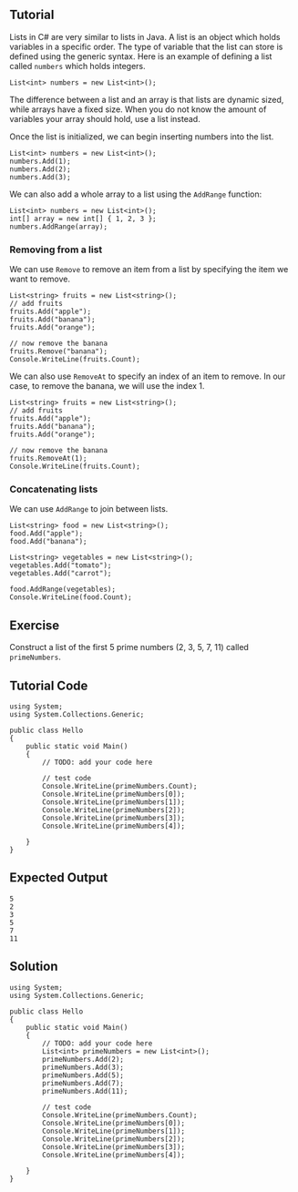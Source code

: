 Tutorial
--------

Lists in C# are very similar to lists in Java. A list is an object which holds variables in a specific order.
The type of variable that the list can store is defined using the generic syntax. Here is an example of
defining a list called `numbers` which holds integers.

    List<int> numbers = new List<int>();

The difference between a list and an array is that lists are dynamic sized, while arrays have a fixed size. When
you do not know the amount of variables your array should hold, use a list instead.

Once the list is initialized, we can begin inserting numbers into the list.

    List<int> numbers = new List<int>();
    numbers.Add(1);
    numbers.Add(2);
    numbers.Add(3);

We can also add a whole array to a list using the `AddRange` function:

    List<int> numbers = new List<int>();
    int[] array = new int[] { 1, 2, 3 };
    numbers.AddRange(array);

### Removing from a list

We can use `Remove` to remove an item from a list by specifying the item we want to remove.

    List<string> fruits = new List<string>();
    // add fruits
    fruits.Add("apple");
    fruits.Add("banana");
    fruits.Add("orange");

    // now remove the banana
    fruits.Remove("banana");
    Console.WriteLine(fruits.Count);

We can also use `RemoveAt` to specify an index of an item to remove. In our case, to remove
the banana, we will use the index 1.

    List<string> fruits = new List<string>();
    // add fruits
    fruits.Add("apple");
    fruits.Add("banana");
    fruits.Add("orange");

    // now remove the banana
    fruits.RemoveAt(1);
    Console.WriteLine(fruits.Count);

### Concatenating lists

We can use `AddRange` to join between lists.

    List<string> food = new List<string>();
    food.Add("apple");
    food.Add("banana");

    List<string> vegetables = new List<string>();
    vegetables.Add("tomato");
    vegetables.Add("carrot");

    food.AddRange(vegetables);
    Console.WriteLine(food.Count);

Exercise
--------

Construct a list of the first 5 prime numbers (2, 3, 5, 7, 11) called `primeNumbers`.

Tutorial Code
-------------

    using System;
    using System.Collections.Generic;

    public class Hello
    {
        public static void Main()
        {
            // TODO: add your code here

            // test code
            Console.WriteLine(primeNumbers.Count);
            Console.WriteLine(primeNumbers[0]);
            Console.WriteLine(primeNumbers[1]);
            Console.WriteLine(primeNumbers[2]);
            Console.WriteLine(primeNumbers[3]);
            Console.WriteLine(primeNumbers[4]);

        }
    }

Expected Output
---------------

    5
    2
    3
    5
    7
    11

Solution
--------

    using System;
    using System.Collections.Generic;

    public class Hello
    {
        public static void Main()
        {
            // TODO: add your code here
            List<int> primeNumbers = new List<int>();
            primeNumbers.Add(2);
            primeNumbers.Add(3);
            primeNumbers.Add(5);
            primeNumbers.Add(7);
            primeNumbers.Add(11);

            // test code
            Console.WriteLine(primeNumbers.Count);
            Console.WriteLine(primeNumbers[0]);
            Console.WriteLine(primeNumbers[1]);
            Console.WriteLine(primeNumbers[2]);
            Console.WriteLine(primeNumbers[3]);
            Console.WriteLine(primeNumbers[4]);

        }
    }
